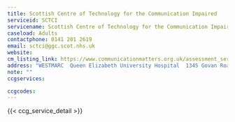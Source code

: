 ```yaml
---
title: Scottish Centre of Technology for the Communication Impaired
serviceid: SCTCI
servicename: Scottish Centre of Technology for the Communication Impaired
caseload: Adults
contactphone: 0141 201 2619
email: sctci@ggc.scot.nhs.uk
website:
cm_listing_link: https://www.communicationmatters.org.uk/assessment_service/sctci/
address: "WESTMARC  Queen Elizabeth University Hospital  1345 Govan Road    Glasgow  G51 4TF"
note: ""
ccgservices:

ccgcodes:
---
```


{{< ccg_service_detail >}}
